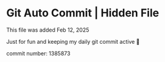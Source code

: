 # Git Auto Commit | Hidden File

This file was added Feb 12, 2025

Just for fun and keeping my daily git commit active 🤪

commit number: 1385873
